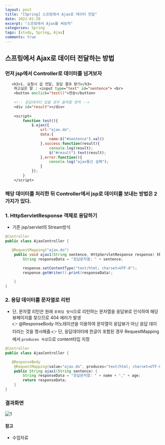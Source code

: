 ```yaml
---
layout: post
title: "[Spring] 스프링에서 Ajax로 데이터 전달"
date: 2022-01-20
excerpt: "스프링에서 Ajax를 써보자"
categories: Spring
tags: [study, Spring, Ajax]
comments: true
---
```


## 스프링에서 Ajax로 데이터 전달하는 방법

### 먼저 jsp에서 Controller로 데이터를 넘겨보자

```jsp
   <h3>1. 요청시 값 전달, 응답 결과 받기</h3>
	하고싶은 말 : <input type="text" id="sentence"> <br>
	<button onclick="test()">전송</button>
	
	<!-- 응답데이터 있을 경우 출력할 영역 -->
	<div id="result"></div>
	
	<script>
		function test(){
			$.ajax({
				url:"ajax.do",
				data:{
					name:$("#sentence").val()
				},success:function(result){
					console.log(result);
					$("#result").text(result);
				},error:function(){
					console.log("ajax통신 실패");
				}
			});
		}
	</script>
```

### 해당 데이터를 처리한 뒤 Controller에서 jsp로 데이터를 보내는 방법은 2가지가 있다.

### 1. HttpServletResponse 객체로 응답하기 
 - 기존 jsp/servlet의 Stream방식

```java
@Controller
public class AjaxController {

   @RequestMapping("ajax.do")
	public void ajax1(String sentence, HttpServletResponse response) throws IOException {
		String responseData = "응답문자열: " + sentence;
		
		response.setContentType("text/html; charset=UTF-8");
		response.getWriter().print(responseData);			

	}
} 
```

### 2. 응답 데이터를 문자열로 리턴
   - 단, 문자열 리턴은 원래 `포워딩 방식`으로 리턴하는 문자열을 응답뷰로 인식하여 해당 뷰페이지를 찾으므로 404 에러가 발생<br>
   👉 @ResponseBody 어노테이션을 이용하여 문자열이 응답뷰가 아닌 응답 데이터라는 것을 명시해줌
   👉 단, 응답데이터에 한글이 포함된 경우 RequestMapping에서 `produces 속성`으로 content타입 지정

```java
@Controller
public class AjaxController {

   @ResponseBody
	@RequestMapping(value="ajax.do", produces="text/html; charset=UTF-8")
	public String ajax1(String sentence) {
		String responseData = "응답문자열: " + name + "," + age;
		return responseData;	
	}
}   
```

### 결과화면

![1](https://user-images.githubusercontent.com/93863500/150482959-bacb7015-a23d-4d29-b5fd-5687f9005b7c.JPG)


#### 참고
 - 수업자료